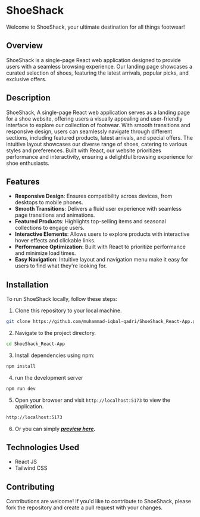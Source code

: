# ShoeShack

Welcome to ShoeShack, your ultimate destination for all things footwear! 

## Overview
ShoeShack is a single-page React web application designed to provide users with a seamless browsing experience. Our landing page showcases a curated selection of shoes, featuring the latest arrivals, popular picks, and exclusive offers.

## Description
ShoeShack, A single-page React web application serves as a landing page for a shoe website, offering users a visually appealing and user-friendly interface to explore our collection of footwear. With smooth transitions and responsive design, users can seamlessly navigate through different sections, including featured products, latest arrivals, and special offers. The intuitive layout showcases our diverse range of shoes, catering to various styles and preferences. Built with React, our website prioritizes performance and interactivity, ensuring a delightful browsing experience for shoe enthusiasts.

## Features
- **Responsive Design**: Ensures compatibility across devices, from desktops to mobile phones.
- **Smooth Transitions**: Delivers a fluid user experience with seamless page transitions and animations.
- **Featured Products**: Highlights top-selling items and seasonal collections to engage users.
- **Interactive Elements**: Allows users to explore products with interactive hover effects and clickable links.
- **Performance Optimization**: Built with React to prioritize performance and minimize load times.
- **Easy Navigation**: Intuitive layout and navigation menu make it easy for users to find what they're looking for.

## Installation
To run ShoeShack locally, follow these steps:
1. Clone this repository to your local machine.
```bash
git clone https://github.com/muhammad-iqbal-qadri/ShoeShack_React-App.git
```
2. Navigate to the project directory.
```bash
cd ShoeShack_React-App
```
3. Install dependencies using npm:
```bash
npm install
```
4. run the development server
```bash
npm run dev
```
5. Open your browser and visit `http://localhost:5173` to view the application.
```bash
http://localhost:5173
```
6. Or you can simply _**[preview here](https://shoeshack-miq.vercel.app).**_

## Technologies Used
- React JS
- Tailwind CSS

## Contributing
Contributions are welcome! If you'd like to contribute to ShoeShack, please fork the repository and create a pull request with your changes.
